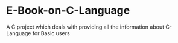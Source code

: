 # E-Book-on-C-Language
A C project which deals with providing all the information about C-Language for Basic users
